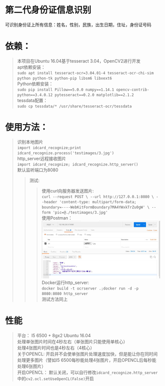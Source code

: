 # 第二代身份证信息识别
可识别身份证上所有信息：姓名，性别，民族，出生日期，住址，身份证号码
# 依赖：
> 本项目在Ubuntu 16.04基于tesseract 3.04，OpenCV2进行开发<br>
> apt依赖安装：<br>
>`sudo apt install tesseract-ocr=3.04.01-4 tesseract-ocr-chi-sim python python-tk python-pip libsm6 libxext6` <br>
> Python依赖安装：<br>
>`sudo pip install Pillow==5.0.0 numpy==1.14.1 opencv-contrib-python==3.4.0.12 pytesseract==0.2.0 matplotlib==2.1.2`<br>
> tessdata配置：<br>
> `sudo cp tessdata/* /usr/share/tesseract-ocr/tessdata`<br>
# 使用方法：
> 识别本地图片<br>
> `import idcard_recognize;print idcard_recognize.process('testimages/3.jpg')`<br>
> http_server远程接收图片<br>
> `import idcard_recognize;
idcard_recognize.http_server()`  <br>
> 默认监听端口为8080
>> 测试:  <br>
>>> 使用curl向服务器发送图片:  <br>
>>>`curl --request POST \
  --url http://127.0.0.1:8080 \
  --header 'content-type: multipart/form-data; boundary=----WebKitFormBoundary7MA4YWxkTrZu0gW' \
  --form 'pic=@./testimages/3.jpg'`  <br>
>>> 使用Postman：  <br>
>>> ![avatar](postman.jpg)
> Docker运行http_server:  <br>
> `docker build -t ocrserver .;docker run -d -p 8080:8080 http_server`  <br>
> 测试方法同上<br>
# 性能<br>
> 平台： I5 6500 + 8gx2 Ubuntu 16.04  <br>
处理单张图片时间在4秒左右（单张图片只能使用单核心）  <br>
处理4张图片时间也是4秒左右（4核心）  <br>
关于OPENCL: 开启并不会使单张图片处理速度加快，但是能让你在同时间处理更多图片（譬如I5 6500每秒能处理4张图片，开启OPENCL后每秒能处理6张图片） <br> 
开启OPENCL： 默认关闭，可以自行修改`idcard_recognize.http_server`中的`cv2.ocl.setUseOpenCL(False)`开启